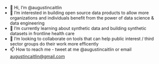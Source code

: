 - 👋 Hi, I’m @augustincaitlin
- 👀 I’m interested in building open source data products to allow more organizations and individuals benefit from the power of data science & data engineering
- 🌱 I’m currently learning about synthetic data and building synthetic datasets in frontline health care
- 💞️ I’m looking to collaborate on tools that can help public interest / third sector groups do their work more efficently
- 📫 How to reach me - tweet at me @augustincaitlin or email augustincaitlin@gmail.com 

<!---
augustincaitlin/augustincaitlin is a ✨ special ✨ repository because its `README.md` (this file) appears on your GitHub profile.
You can click the Preview link to take a look at your changes.
--->
